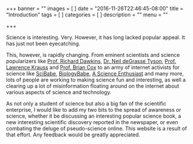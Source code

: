 +++
banner = ""
images = [
]
date = "2016-11-26T22:46:45-08:00"
title = "Introduction"
tags = [
]
categories = [
]
description = ""
menu = ""

+++

Science is interesting. Very. However, it has long lacked popular appeal. It has just not been eyecatching. 

This, however, is rapidly changing. From eminent scientists and science popularizers like [Prof. Richard Dawkins](https://richarddawkins.net/), [Dr. Neil deGrasse Tyson](http://www.haydenplanetarium.org/tyson/), [Prof. Lawrence Krauss](http://krauss.faculty.asu.edu/) and [Prof. Brian Cox](http://www.apolloschildren.com/) to an army of internet activists for science like [SciBabe](http://www.scibabe.com/), [BiologyBabe](https://www.facebook.com/BasicBiologyBabe/), [A Science Enthusiast](https://ascienceenthusiast.com/) and many more, lots of people are working to making science fun and interesting, as well a clearing up a lot of misinformation floating around on the internet about various aspects of science and technology.

As not only a student of science but also a big fan of the scientific enterprise, I would like to add my two bits to the spread of awareness or science, whether it be discussing an interesting popular science book, a new interesting scientific discovery reported in the newspaper, or even combating the deluge of pseudo-science online. This website is a result of that effort. Any feedback would be greatly appreciated.
